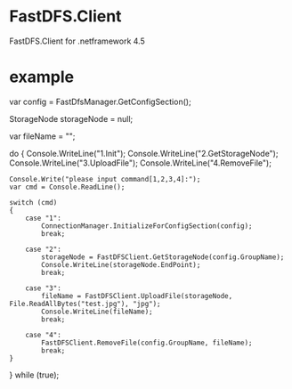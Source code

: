 FastDFS.Client
==============

FastDFS.Client for .netframework 4.5


example
==============
var config = FastDfsManager.GetConfigSection();

StorageNode storageNode = null;

var fileName = "";

do
{
	Console.WriteLine("1.Init");
	Console.WriteLine("2.GetStorageNode");
	Console.WriteLine("3.UploadFile");
	Console.WriteLine("4.RemoveFile");

	Console.Write("please input command[1,2,3,4]:");
	var cmd = Console.ReadLine();

	switch (cmd)
	{
		case "1":
			ConnectionManager.InitializeForConfigSection(config);
			break;

		case "2":
			storageNode = FastDFSClient.GetStorageNode(config.GroupName);
			Console.WriteLine(storageNode.EndPoint);
			break;

		case "3":
			fileName = FastDFSClient.UploadFile(storageNode, File.ReadAllBytes("test.jpg"), "jpg");
			Console.WriteLine(fileName);
			break;

		case "4":
			FastDFSClient.RemoveFile(config.GroupName, fileName);
			break;
	}

} while (true);